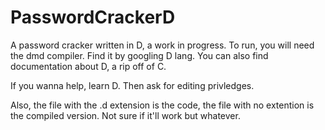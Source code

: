# PasswordCrackerD
A password cracker written in D, a work in progress.
To run, you will need the dmd compiler.
Find it by googling D lang. You can also find documentation about D, a rip off of C.

If you wanna help, learn D. Then ask for editing privledges.

Also, the file with the .d extension is the code, the file with no extention is the compiled version. Not sure if it'll work but whatever.

